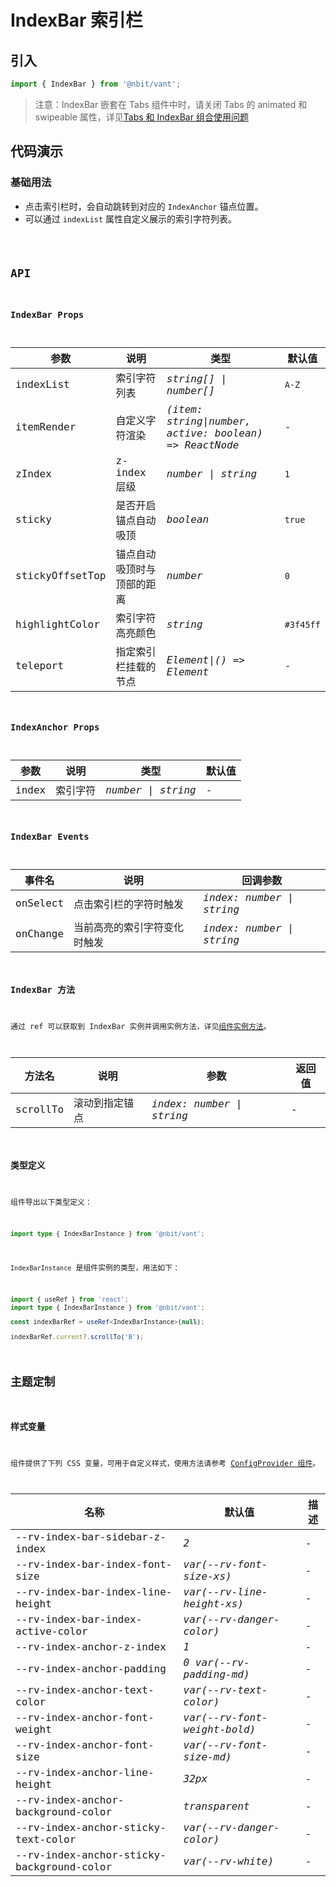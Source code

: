 # IndexBar 索引栏

## 引入

```js
import { IndexBar } from '@nbit/vant';
```

> 注意：IndexBar 嵌套在 Tabs 组件中时，请关闭 Tabs 的 animated 和 swipeable 属性，详见[Tabs 和 IndexBar 组合使用问题](https://github.com/3lang3/@nbit/vant/issues/70)

## 代码演示

### 基础用法

- 点击索引栏时，会自动跳转到对应的 `IndexAnchor` 锚点位置。
- 可以通过 `indexList` 属性自定义展示的索引字符列表。

<code src="./demo/index.tsx" />

## API

### IndexBar Props

| 参数 | 说明 | 类型 | 默认值 |
| --- | --- | --- | --- |
| indexList | 索引字符列表 | _string[] \| number[]_ | `A-Z` |
itemRender | 自定义字符渲染| _(item: string\|number, active: boolean) => ReactNode_ | - |
| zIndex | z-index 层级 | _number \| string_ | `1` |
| sticky | 是否开启锚点自动吸顶 | _boolean_ | `true` |
| stickyOffsetTop | 锚点自动吸顶时与顶部的距离 | _number_ | `0` |
| highlightColor | 索引字符高亮颜色 | _string_ | `#3f45ff` |
| teleport | 指定索引栏挂载的节点 | _Element\|() => Element_ | - |

### IndexAnchor Props

| 参数  | 说明     | 类型               | 默认值 |
| ----- | -------- | ------------------ | ------ |
| index | 索引字符 | _number \| string_ | -      |

### IndexBar Events

| 事件名   | 说明                         | 回调参数                  |
| -------- | ---------------------------- | ------------------------- |
| onSelect | 点击索引栏的字符时触发       | _index: number \| string_ |
| onChange | 当前高亮的索引字符变化时触发 | _index: number \| string_ |

### IndexBar 方法

通过 ref 可以获取到 IndexBar 实例并调用实例方法，详见[组件实例方法](/guide/advanced-usage#zu-jian-shi-li-fang-fa)。

| 方法名   | 说明           | 参数                      | 返回值 |
| -------- | -------------- | ------------------------- | ------ |
| scrollTo | 滚动到指定锚点 | _index: number \| string_ | -      |

### 类型定义

组件导出以下类型定义：

```ts
import type { IndexBarInstance } from '@nbit/vant';
```

`IndexBarInstance` 是组件实例的类型，用法如下：

```ts
import { useRef } from 'react';
import type { IndexBarInstance } from '@nbit/vant';

const indexBarRef = useRef<IndexBarInstance>(null);

indexBarRef.current?.scrollTo('B');
```

## 主题定制

### 样式变量

组件提供了下列 CSS 变量，可用于自定义样式，使用方法请参考 [ConfigProvider 组件](/components/config-provider)。

| 名称 | 默认值 | 描述 |
| --- | --- | --- |
| --rv-index-bar-sidebar-z-index | _2_ | - |
| --rv-index-bar-index-font-size | _var(--rv-font-size-xs)_ | - |
| --rv-index-bar-index-line-height | _var(--rv-line-height-xs)_ | - |
| --rv-index-bar-index-active-color | _var(--rv-danger-color)_ | - |
| --rv-index-anchor-z-index | _1_ | - |
| --rv-index-anchor-padding | _0 var(--rv-padding-md)_ | - |
| --rv-index-anchor-text-color | _var(--rv-text-color)_ | - |
| --rv-index-anchor-font-weight | _var(--rv-font-weight-bold)_ | - |
| --rv-index-anchor-font-size | _var(--rv-font-size-md)_ | - |
| --rv-index-anchor-line-height | _32px_ | - |
| --rv-index-anchor-background-color | _transparent_ | - |
| --rv-index-anchor-sticky-text-color | _var(--rv-danger-color)_ | - |
| --rv-index-anchor-sticky-background-color | _var(--rv-white)_ | - |
